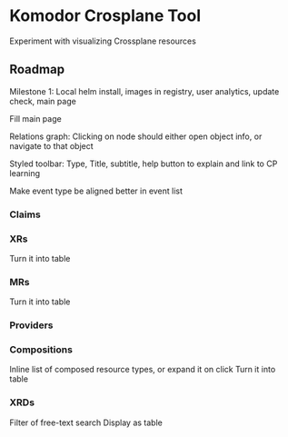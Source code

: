 # Komodor Crosplane Tool

Experiment with visualizing Crossplane resources

## Roadmap

Milestone 1: Local helm install, images in registry, user analytics, update check, main page

Fill main page

Relations graph:
    Clicking on node should either open object info, or navigate to that object

Styled toolbar: Type, Title, subtitle, help button to explain and link to CP learning

Make event type be aligned better in event list

### Claims

### XRs
Turn it into table

### MRs

Turn it into table

### Providers


### Compositions

Inline list of composed resource types, or expand it on click
Turn it into table

### XRDs

Filter of free-text search
Display as table